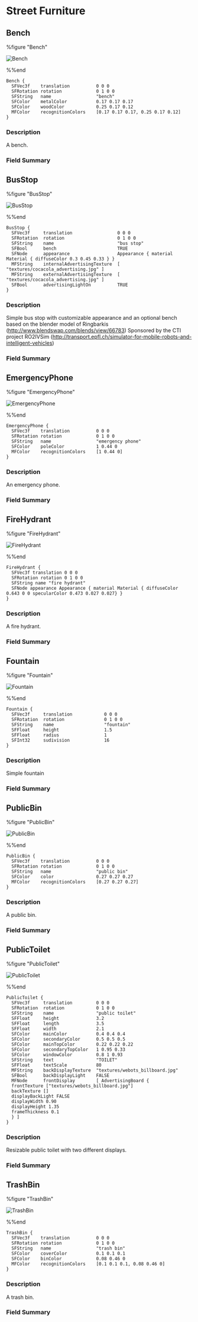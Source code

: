 # Street Furniture

## Bench

%figure "Bench"

![Bench](images/street_furniture/Bench/model.png)

%%end

```
Bench {
  SFVec3f    translation          0 0 0
  SFRotation rotation             0 1 0 0
  SFString   name                 "bench"
  SFColor    metalColor           0.17 0.17 0.17
  SFColor    woodColor            0.25 0.17 0.12
  MFColor    recognitionColors    [0.17 0.17 0.17, 0.25 0.17 0.12]
}
```

### Description

A bench.

### Field Summary

## BusStop

%figure "BusStop"

![BusStop](images/street_furniture/BusStop/model.png)

%%end

```
BusStop {
  SFVec3f     translation                 0 0 0
  SFRotation  rotation                    0 1 0 0
  SFString    name                        "bus stop"
  SFBool      bench                       TRUE
  SFNode      appearance                  Appearance { material Material { diffuseColor 0.3 0.45 0.33 } }
  MFString    internalAdvertisingTexture  [ "textures/cocacola_advertising.jpg" ]
  MFString    externalAdvertisingTexture  [ "textures/cocacola_advertising.jpg" ]
  SFBool      advertisingLightOn          TRUE
}
```

### Description

Simple bus stop with customizable appearance and an optional bench
based on the blender model of Ringbarkis (http://www.blendswap.com/blends/view/66783)
Sponsored by the CTI project RO2IVSim (http://transport.epfl.ch/simulator-for-mobile-robots-and-intelligent-vehicles)

### Field Summary

## EmergencyPhone

%figure "EmergencyPhone"

![EmergencyPhone](images/street_furniture/EmergencyPhone/model.png)

%%end

```
EmergencyPhone {
  SFVec3f    translation          0 0 0
  SFRotation rotation             0 1 0 0
  SFString   name                 "emergency phone"
  SFColor    poleColor            1 0.44 0
  MFColor    recognitionColors    [1 0.44 0]
}
```

### Description

An emergency phone.

### Field Summary

## FireHydrant

%figure "FireHydrant"

![FireHydrant](images/street_furniture/FireHydrant/model.png)

%%end

```
FireHydrant {
  SFVec3f translation 0 0 0
  SFRotation rotation 0 1 0 0
  SFString name "fire hydrant"
  SFNode appearance Appearance { material Material { diffuseColor 0.643 0 0 specularColor 0.473 0.027 0.027} }
}
```

### Description

A fire hydrant.

### Field Summary

## Fountain

%figure "Fountain"

![Fountain](images/street_furniture/Fountain/model.png)

%%end

```
Fountain {
  SFVec3f     translation            0 0 0
  SFRotation  rotation               0 1 0 0
  SFString    name                   "fountain"
  SFFloat     height                 1.5
  SFFloat     radius                 1
  SFInt32     sudivision             16
}
```

### Description

Simple fountain

### Field Summary

## PublicBin

%figure "PublicBin"

![PublicBin](images/street_furniture/PublicBin/model.png)

%%end

```
PublicBin {
  SFVec3f    translation          0 0 0
  SFRotation rotation             0 1 0 0
  SFString   name                 "public bin"
  SFColor    color                0.27 0.27 0.27
  MFColor    recognitionColors    [0.27 0.27 0.27]
}
```

### Description

A public bin.

### Field Summary

## PublicToilet

%figure "PublicToilet"

![PublicToilet](images/street_furniture/PublicToilet/model.png)

%%end

```
PublicToilet {
  SFVec3f     translation         0 0 0
  SFRotation  rotation            0 1 0 0
  SFString    name                "public toilet"
  SFFloat     height              3.2
  SFFloat     length              3.5
  SFFloat     width               2.1
  SFColor     mainColor           0.4 0.4 0.4
  SFColor     secondaryColor      0.5 0.5 0.5
  SFColor     mainTopColor        0.22 0.22 0.22
  SFColor     secondaryTopColor   1 0.95 0.33
  SFColor     windowColor         0.8 1 0.93
  SFString    text                "TOILET"
  SFFloat     textScale           80
  MFString    backDisplayTexture  "textures/webots_billboard.jpg"
  SFBool      backDisplayLight    FALSE
  MFNode      frontDisplay        [ AdvertisingBoard {
  frontTexture ["textures/webots_billboard.jpg"]
  backTexture []
  displayBackLight FALSE
  displayWidth 0.90
  displayHeight 1.35
  frameThickness 0.1
  } ]
}
```

### Description

Resizable public toilet with two different displays.

### Field Summary

## TrashBin

%figure "TrashBin"

![TrashBin](images/street_furniture/TrashBin/model.png)

%%end

```
TrashBin {
  SFVec3f    translation          0 0 0
  SFRotation rotation             0 1 0 0
  SFString   name                 "trash bin"
  SFColor    coverColor           0.1 0.1 0.1
  SFColor    binColor             0.08 0.46 0
  MFColor    recognitionColors    [0.1 0.1 0.1, 0.08 0.46 0]
}
```

### Description

A trash bin.

### Field Summary

